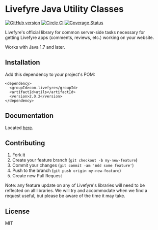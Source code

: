 # Livefyre Java Utility Classes
[![GitHub version](https://badge.fury.io/gh/livefyre%2Flivefyre-java-utils.png)](http://badge.fury.io/gh/livefyre%2Flivefyre-java-utils)
[![Circle CI](https://circleci.com/gh/Livefyre/livefyre-java-utils.png?style=badge)](https://circleci.com/gh/Livefyre/livefyre-java-utils)
[![Coverage Status](https://img.shields.io/coveralls/Livefyre/livefyre-java-utils.svg)](https://coveralls.io/r/Livefyre/livefyre-java-utils)

Livefyre's official library for common server-side tasks necessary for getting Livefyre apps (comments, reviews, etc.) working on your website.

Works with Java 1.7 and later.

## Installation

Add this dependency to your project's POM:

    <dependency>
      <groupId>com.livefyre</groupId>
      <artifactId>utils</artifactId>
      <version>2.0.2</version>
    </dependency>

## Documentation

Located [here](http://answers.livefyre.com/developers/libraries).

## Contributing

1. Fork it
2. Create your feature branch (`git checkout -b my-new-feature`)
3. Commit your changes (`git commit -am 'Add some feature'`)
4. Push to the branch (`git push origin my-new-feature`)
5. Create new Pull Request

Note: any feature update on any of Livefyre's libraries will need to be reflected on all libraries. We will try and accommodate when we find a request useful, but please be aware of the time it may take.

## License

MIT
